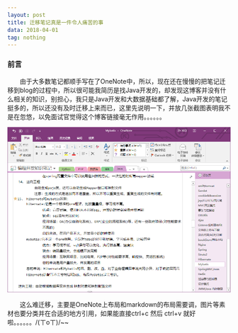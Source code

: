 ```yaml
---
layout: post
title: 迁移笔记真是一件令人痛苦的事
data: 2018-04-01
tag: nothing
---
```


### 前言

　　由于大多数笔记都顺手写在了OneNote中，所以，现在还在慢慢的把笔记迁移到blog的过程中，所以很可能我简历是找Java开发的，却发现这博客并没有什么相关的知识，别担心，我只是Java开发和大数据基础都了解，Java开发的笔记挺多的，所以还没有及时迁移上来而已，这里先说明一下，并放几张截图表明我不是在忽悠，以免面试官觉得这个博客链接毫无作用。。。。。。

![OneNote](/images/posts/OneNote.png)

　　这么难迁移，主要是OneNote上布局和markdown的布局需要调，图片等素材也要分类并在合适的地方引用，如果能直接ctrl+c 然后 ctrl+v 就好啦。。。。。。/(ㄒoㄒ)/~~
